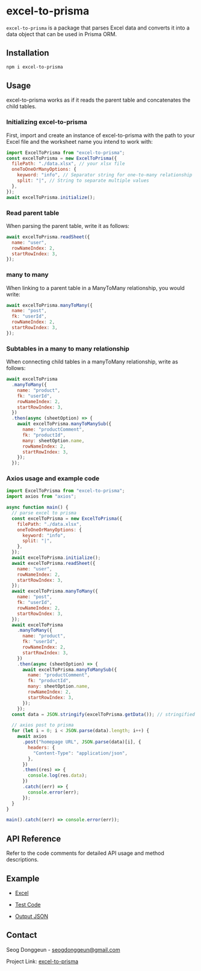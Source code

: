 # excel-to-prisma

`excel-to-prisma` is a package that parses Excel data and converts it into a data object that can be used in Prisma ORM.

## Installation

```bash
npm i excel-to-prisma
```

## Usage

excel-to-prisma works as if it reads the parent table and concatenates the child tables.

### Initializing excel-to-prisma

First, import and create an instance of excel-to-prisma with the path to your Excel file and the worksheet name you intend to work with:

```js
import ExcelToPrisma from "excel-to-prisma";
const excelToPrisma = new ExcelToPrisma({
  filePath: "./data.xlsx", // your xlsx file
  oneToOneOrManyOptions: {
    keyword: "info", // Separator string for one-to-many relationship
    split: "|", // String to separate multiple values
  },
});
await excelToPrisma.initialize();
```

### Read parent table

When parsing the parent table, write it as follows:

```js
await excelToPrisma.readSheet({
  name: "user",
  rowNameIndex: 2,
  startRowIndex: 3,
});
```

### many to many

When linking to a parent table in a ManyToMany relationship, you would write:

```js
await excelToPrisma.manyToMany({
  name: "post",
  fk: "userId",
  rowNameIndex: 2,
  startRowIndex: 3,
});
```

### Subtables in a many to many relationship

When connecting child tables in a manyToMany relationship, write as follows:

```js
await excelToPrisma
  .manyToMany({
    name: "product",
    fk: "userId",
    rowNameIndex: 2,
    startRowIndex: 3,
  })
  .then(async (sheetOption) => {
    await excelToPrisma.manyToManySub({
      name: "productComment",
      fk: "productId",
      many: sheetOption.name,
      rowNameIndex: 2,
      startRowIndex: 3,
    });
  });
```

### Axios usage and example code

```js
import ExcelToPrisma from "excel-to-prisma";
import axios from "axios";

async function main() {
  // parse excel to prisma
  const excelToPrisma = new ExcelToPrisma({
    filePath: "./data.xlsx",
    oneToOneOrManyOptions: {
      keyword: "info",
      split: "|",
    },
  });
  await excelToPrisma.initialize();
  await excelToPrisma.readSheet({
    name: "user",
    rowNameIndex: 2,
    startRowIndex: 3,
  });
  await excelToPrisma.manyToMany({
    name: "post",
    fk: "userId",
    rowNameIndex: 2,
    startRowIndex: 3,
  });
  await excelToPrisma
    .manyToMany({
      name: "product",
      fk: "userId",
      rowNameIndex: 2,
      startRowIndex: 3,
    })
    .then(async (sheetOption) => {
      await excelToPrisma.manyToManySub({
        name: "productComment",
        fk: "productId",
        many: sheetOption.name,
        rowNameIndex: 2,
        startRowIndex: 3,
      });
    });
  const data = JSON.stringify(excelToPrisma.getData()); // stringified data

  // axios post to prisma
  for (let i = 0; i < JSON.parse(data).length; i++) {
    await axios
      .post("homepage URL", JSON.parse(data)[i], {
        headers: {
          "Content-Type": "application/json",
        },
      })
      .then((res) => {
        console.log(res.data);
      })
      .catch((err) => {
        console.error(err);
      });
  }
}

main().catch((err) => console.error(err));
```

## API Reference

Refer to the code comments for detailed API usage and method descriptions.

## Example

- [Excel](https://github.com/tjrehdrms123/excel-to-prisma/src/assets/data.xlsx)

- [Test Code](https://github.com/tjrehdrms123/excel-to-prisma/src/tests/base.spec.ts)

- [Output JSON](https://github.com/tjrehdrms123/excel-to-prisma/src/assets/output.json)

## Contact

Seog Donggeun - seogdonggeun@gmail.com

Project Link: [excel-to-prisma](https://github.com/tjrehdrms123/excel-to-prisma)
